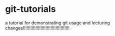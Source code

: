# git-tutorials

a tutorial for demonstrating git usage and lecturing
changes!!!!!!!!!!!!!!!!!!!!!!!!!!!!!!!!!!!!!